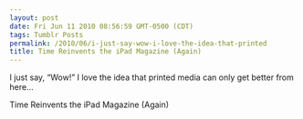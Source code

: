 ```yaml
---
layout: post
date: Fri Jun 11 2010 08:56:59 GMT-0500 (CDT)
tags: Tumblr Posts
permalink: /2010/06/i-just-say-wow-i-love-the-idea-that-printed
title: Time Reinvents the iPad Magazine (Again)
---
```


I just say, &ldquo;Wow!&rdquo; I love the idea that printed media can only get better from here&hellip;

Time Reinvents the iPad Magazine (Again)

<object width="500" height="301"><param name="movie" value="http://www.youtube.com/v/iGQ1Uk1GovA&amp;color1=0xb1b1b1&amp;color2=0xd0d0d0&amp;hl=en_US&amp;feature=player_embedded&amp;fs=1"><param name="allowFullScreen" value="true"><param name="allowScriptAccess" value="always"><embed src="http://www.youtube.com/v/iGQ1Uk1GovA&amp;color1=0xb1b1b1&amp;color2=0xd0d0d0&amp;hl=en_US&amp;feature=player_embedded&amp;fs=1" type="application/x-shockwave-flash" allowfullscreen="true" allowscriptaccess="always" width="500" height="301"></object>
